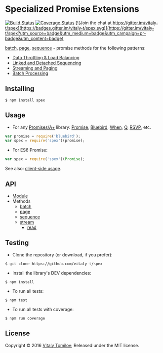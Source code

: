 # Specialized Promise Extensions

[![Build Status](https://travis-ci.org/vitaly-t/spex.svg?branch=master)](https://travis-ci.org/vitaly-t/spex)
[![Coverage Status](https://coveralls.io/repos/vitaly-t/spex/badge.svg?branch=master)](https://coveralls.io/r/vitaly-t/spex?branch=master)
[![Join the chat at https://gitter.im/vitaly-t/spex](https://badges.gitter.im/vitaly-t/spex.svg)](https://gitter.im/vitaly-t/spex?utm_source=badge&utm_medium=badge&utm_campaign=pr-badge&utm_content=badge)

[batch], [page], [sequence] - promise methods for the following patterns:
* [Data Throttling & Load Balancing](http://vitaly-t.github.io/spex/tutorial-throttling.html)
* [Linked and Detached Sequencing](http://vitaly-t.github.io/spex/tutorial-sequencing.html)
* [Streaming and Paging](http://vitaly-t.github.io/spex/tutorial-streaming.html)
* [Batch Processing](http://vitaly-t.github.io/spex/tutorial-batch.html)

## Installing

```
$ npm install spex
```

## Usage

* For any [Promises/A+] library: [Promise], [Bluebird], [When], [Q], [RSVP], etc.
```javascript
var promise = require('bluebird');
var spex = require('spex')(promise);
```
* For ES6 Promise:
```javascript
var spex = require('spex')(Promise);
```

See also: [client-side usage](http://vitaly-t.github.io/spex/tutorial-client.html).

## API

* [Module]
* Methods
  - [batch] 
  - [page]
  - [sequence]
  - [stream](http://vitaly-t.github.io/spex/stream.html)
    - [read]

## Testing

* Clone the repository (or download, if you prefer):

```
$ git clone https://github.com/vitaly-t/spex
```

* Install the library's DEV dependencies:

```
$ npm install
```

* To run all tests:

```
$ npm test
```

* To run all tests with coverage:

```
$ npm run coverage
```

## License

Copyright © 2016 [Vitaly Tomilov](https://github.com/vitaly-t);
Released under the MIT license.


[Module]:http://vitaly-t.github.io/spex/index.html
[batch]:http://vitaly-t.github.io/spex/global.html#batch
[page]:http://vitaly-t.github.io/spex/global.html#page
[sequence]:http://vitaly-t.github.io/spex/global.html#sequence
[read]:http://vitaly-t.github.io/spex/stream.html#.read
[Promises/A+]:https://promisesaplus.com/
[Promise]:https://github.com/then/promise
[Bluebird]:https://github.com/petkaantonov/bluebird
[When]:https://github.com/cujojs/when
[Q]:https://github.com/kriskowal/q
[RSVP]:https://github.com/tildeio/rsvp.js
